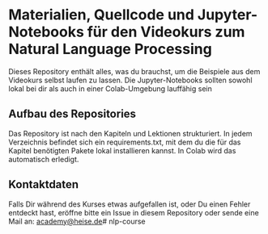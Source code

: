 # Materialien, Quellcode und Jupyter-Notebooks für den Videokurs zum Natural Language Processing

Dieses Repository enthält alles, was du brauchst, um die Beispiele aus dem Videokurs selbst laufen zu lassen. Die Jupyter-Notebooks sollten sowohl lokal bei dir als auch in einer Colab-Umgebung lauffähig sein

## Aufbau des Repositories
Das Repository ist nach den Kapiteln und Lektionen strukturiert. In jedem Verzeichnis befindet sich ein requirements.txt, mit dem du die für das Kapitel benötigten Pakete lokal installieren kannst. In Colab wird das automatisch erledigt.

## Kontaktdaten
Falls Dir während des Kurses etwas aufgefallen ist, oder Du einen Fehler entdeckt hast, eröffne bitte ein Issue in diesem Repository oder sende eine Mail an: academy@heise.de# nlp-course
